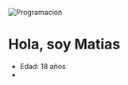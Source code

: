 
![Programación](https://user-images.githubusercontent.com/98494366/202792791-beaa870d-715c-4f66-b59b-7196c9fc0be7.png)

<h1>Hola, soy Matias</h1>

<ul>
	<li>Edad: 18 años</li>
	<li></li>
</ul>
<!---
IamMatiasBazan/IamMatiasBazan is a ✨ special ✨ repository because its `README.md` (this file) appears on your GitHub profile.
You can click the Preview link to take a look at your changes.
--->
